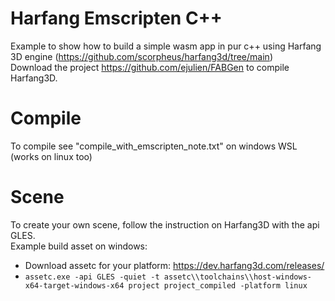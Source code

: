 # Harfang Emscripten C++
Example to show how to build a simple wasm app in pur c++ using Harfang 3D engine (https://github.com/scorpheus/harfang3d/tree/main)  
Download the project https://github.com/ejulien/FABGen to compile Harfang3D.

# Compile
To compile see "compile_with_emscripten_note.txt" on windows WSL (works on linux too)

# Scene
To create your own scene, follow the instruction on Harfang3D with the api GLES.  
Example build asset on windows:
* Download assetc for your platform: https://dev.harfang3d.com/releases/
* `assetc.exe -api GLES -quiet -t assetc\\toolchains\\host-windows-x64-target-windows-x64 project project_compiled -platform linux`
